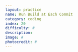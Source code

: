 ```yaml
---
layout: practice
name: Run Build at Each Commit
category: coding
index: 20
difficulty: #
description:
image: #
photocredit: #
---
```

